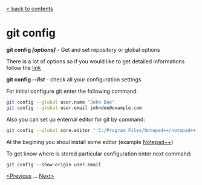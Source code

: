 [< back to contents](./readme.md)

# git config

**git config *[options]*** - Get and set repository or global options

There is a lot of options so if you would like to get detailed informations follow the [link](https://git-scm.com/docs/git-config#_options)

**git config *--list*** - check all your configuration settings

For initial configure git enter the following command:

```bash
git config --global user.name "John Doe"
git config --global user.email johndoe@example.com
```
Also you can set up enternal editor for git by command:

```bash
git config --global core.editor "'C:/Program Files/Notepad++/notepad++.exe' -multiInst -notabbar -nosession -noPlugin"
```
At the begining you shoul install some editor (example [Notepad++](https://notepad-plus-plus.org/))

To get know where is stored particular configuration enter next command:
```
git config --show-origin user.email
```

[<Previous](./public_ssh_key.md) ... [Next>](.)